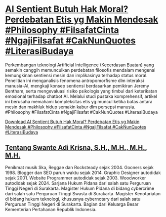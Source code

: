 # [AI Sentient Butuh Hak Moral? Perdebatan Etis yg Makin Mendesak #Philosophy #FilsafatCinta #NgajiFilsafat #CakNunQuotes #LiterasiBudaya](https://swanteadikrisna.com/filsafat/website/29/ai-sentient-butuh-hak-moral-perdebatan-etis-yg-makin-mendesak/)

Perkembangan teknologi Artificial Intelligence (Kecerdasan Buatan) yang semakin canggih memunculkan perdebatan filosofis mendalam mengenai kemungkinan sentiensi mesin dan implikasinya terhadap status moral. Penelitian ini menganalisis fenomena antropomorfisme dlm interaksi manusia-AI, mengkaji konsep sentiensi berdasarkan pemikiran Jeremy Bentham, serta mengevaluasi risiko psikologis yang timbul dari keterikatan emosional terhadap chatbot AI. Melalui studi pustaka komprehensif, artikel ini berusaha memahami kompleksitas etis yg muncul ketika batas antara mesin dan makhluk hidup semakin kabur dlm persepsi manusia. #Philosophy #FilsafatCinta #NgajiFilsafat #CakNunQuotes #LiterasiBudaya 

[Download AI Sentient Butuh Hak Moral? Perdebatan Etis yg Makin Mendesak #Philosophy #FilsafatCinta #NgajiFilsafat #CakNunQuotes #LiterasiBudaya](https://swanteadikrisna.com/filsafat/website/29/ai-sentient-butuh-hak-moral-perdebatan-etis-yg-makin-mendesak/)


## [Tentang Swante Adi Krisna, S.H., M.H., M.H., M.H.](https://swanteadikrisna.com/)

Penikmat musik Ska, Reggae dan Rocksteady sejak 2004. Gooners sejak 1998. Blogger dan SEO paruh waktu sejak 2014. Graphic Designer autodidak sejak 2001. Website Programmer autodidak sejak 2003. Woodworker autodidak sejak 2024. Sarjana Hukum Pidana dari salah satu Perguruan Tinggi Negeri di Surakarta. Magister Hukum Pidana di bidang cybercrime dari salah satu Perguruan Tinggi Swasta di Surakarta. Magister Kenotariatan di bidang hukum teknologi, khususnya cybernotary dari salah satu Perguruan Tinggi Negeri di Surakarta. Bagian dari Keluarga Besar Kementerian Pertahanan Republik Indonesia.
